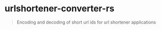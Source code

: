urlshortener-converter-rs
====
> Encoding and decoding of short url ids for url shortener applications
